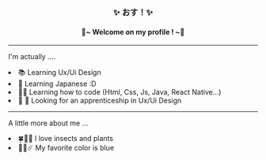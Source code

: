 <h3 align=center> ✨ おす！✨ </h3>
<h4 align=center> 🌸~ Welcome on my profile ! ~🌸</h4>

---------

I'm actually ....
<li> 📚 Learning Ux/Ui Design </li>
<li> 🎌 Learning Japanese :D </li>
<li> 👨‍💻 Learning how to code (Html, Css, Js, Java, React Native...) </li>
<li> 📖 🐛 Looking for an  apprenticeship in Ux/Ui Design </li>

---------

A little more about me ...
<li> 🍀🎍🦗 I love insects and plants </li>
<li> 💙🔵☄️ My favorite color is blue </li>

<!--
<li> </li>
**AyatoKirishima/AyatoKirishima** is a ✨ _special_ ✨ repository because its `README.md` (this file) appears on your GitHub profile.

Here are some ideas to get you started:

- 🔭 I’m currently working on ...
- 🌱 I’m currently learning ...
- 👯 I’m looking to collaborate on ...
- 🤔 I’m looking for help with ...
- 💬 Ask me about ...
- 📫 How to reach me: ...
- 😄 Pronouns: ...
- ⚡ Fun fact: ...
-->
